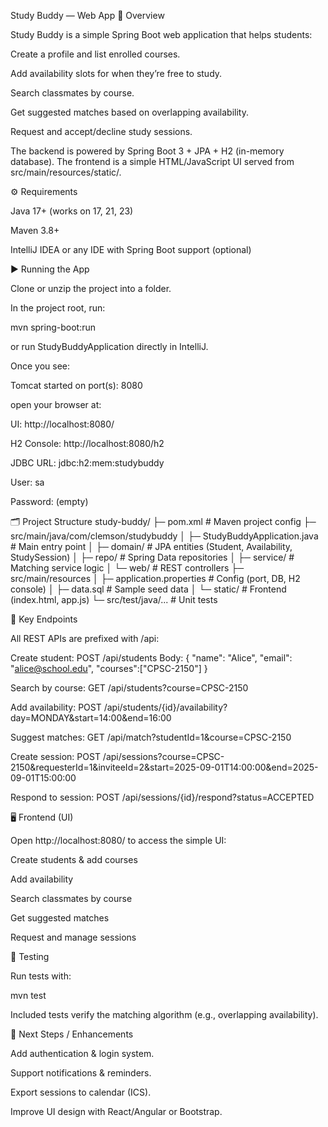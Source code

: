 Study Buddy — Web App
📖 Overview

Study Buddy is a simple Spring Boot web application that helps students:

Create a profile and list enrolled courses.

Add availability slots for when they’re free to study.

Search classmates by course.

Get suggested matches based on overlapping availability.

Request and accept/decline study sessions.

The backend is powered by Spring Boot 3 + JPA + H2 (in-memory database). The frontend is a simple HTML/JavaScript UI served from src/main/resources/static/.

⚙️ Requirements

Java 17+ (works on 17, 21, 23)

Maven 3.8+

IntelliJ IDEA or any IDE with Spring Boot support (optional)

▶️ Running the App

Clone or unzip the project into a folder.

In the project root, run:

mvn spring-boot:run


or run StudyBuddyApplication directly in IntelliJ.

Once you see:

Tomcat started on port(s): 8080


open your browser at:

UI: http://localhost:8080/

H2 Console: http://localhost:8080/h2

JDBC URL: jdbc:h2:mem:studybuddy

User: sa

Password: (empty)

🗂️ Project Structure
study-buddy/
├─ pom.xml                     # Maven project config
├─ src/main/java/com/clemson/studybuddy
│   ├─ StudyBuddyApplication.java   # Main entry point
│   ├─ domain/                     # JPA entities (Student, Availability, StudySession)
│   ├─ repo/                       # Spring Data repositories
│   ├─ service/                    # Matching service logic
│   └─ web/                        # REST controllers
├─ src/main/resources
│   ├─ application.properties      # Config (port, DB, H2 console)
│   ├─ data.sql                    # Sample seed data
│   └─ static/                     # Frontend (index.html, app.js)
└─ src/test/java/...               # Unit tests

🔑 Key Endpoints

All REST APIs are prefixed with /api:

Create student:
POST /api/students
Body: { "name": "Alice", "email": "alice@school.edu", "courses":["CPSC-2150"] }

Search by course:
GET /api/students?course=CPSC-2150

Add availability:
POST /api/students/{id}/availability?day=MONDAY&start=14:00&end=16:00

Suggest matches:
GET /api/match?studentId=1&course=CPSC-2150

Create session:
POST /api/sessions?course=CPSC-2150&requesterId=1&inviteeId=2&start=2025-09-01T14:00:00&end=2025-09-01T15:00:00

Respond to session:
POST /api/sessions/{id}/respond?status=ACCEPTED

🖥️ Frontend (UI)

Open http://localhost:8080/
 to access the simple UI:

Create students & add courses

Add availability

Search classmates by course

Get suggested matches

Request and manage sessions

🧪 Testing

Run tests with:

mvn test


Included tests verify the matching algorithm (e.g., overlapping availability).

🚀 Next Steps / Enhancements

Add authentication & login system.

Support notifications & reminders.

Export sessions to calendar (ICS).

Improve UI design with React/Angular or Bootstrap.
